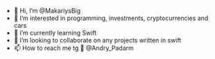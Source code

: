 - 👋 Hi, I’m @MakariysBig
- 👀 I’m interested in programming, investments, cryptocurrencies and cars
- 🌱 I’m currently learning Swift
- 💞️ I’m looking to collaborate on any projects written in swift
- 📫 How to reach me tg 📲 @Andry_Padarm

<!---
MakariysBig/MakariysBig is a ✨ special ✨ repository because its `README.md` (this file) appears on your GitHub profile.
You can click the Preview link to take a look at your changes.
--->
